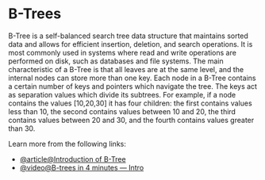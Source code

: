 # B-Trees

B-Tree is a self-balanced search tree data structure that maintains sorted data and allows for efficient insertion, deletion, and search operations. It is most commonly used in systems where read and write operations are performed on disk, such as databases and file systems. The main characteristic of a B-Tree is that all leaves are at the same level, and the internal nodes can store more than one key. Each node in a B-Tree contains a certain number of keys and pointers which navigate the tree. The keys act as separation values which divide its subtrees. For example, if a node contains the values [10,20,30] it has four children: the first contains values less than 10, the second contains values between 10 and 20, the third contains values between 20 and 30, and the fourth contains values greater than 30.

Learn more from the following links:

- [@article@Introduction of B-Tree](https://www.geeksforgeeks.org/introduction-of-b-tree-2/)
- [@video@B-trees in 4 minutes — Intro](https://www.youtube.com/watch?v=FgWbADOG44s)
